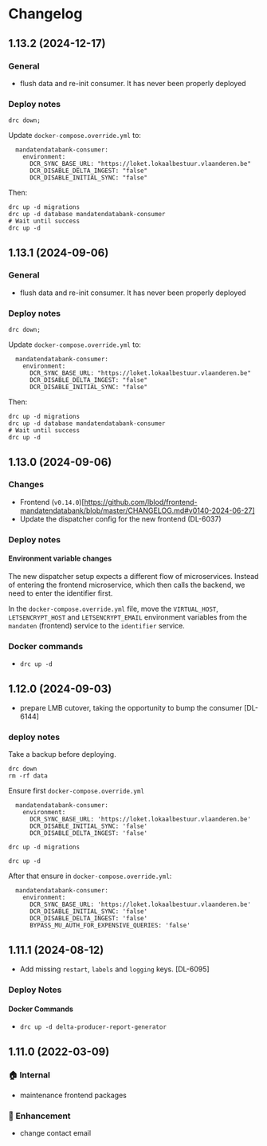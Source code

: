 # Changelog
## 1.13.2 (2024-12-17)
### General
 - flush data and re-init consumer. It has never been properly deployed
### Deploy notes
```
drc down;
```
Update `docker-compose.override.yml` to:

```
  mandatendatabank-consumer:
    environment:
      DCR_SYNC_BASE_URL: "https://loket.lokaalbestuur.vlaanderen.be"
      DCR_DISABLE_DELTA_INGEST: "false"
      DCR_DISABLE_INITIAL_SYNC: "false"
```
Then:
```
drc up -d migrations
drc up -d database mandatendatabank-consumer
# Wait until success
drc up -d
```
## 1.13.1 (2024-09-06)
### General
 - flush data and re-init consumer. It has never been properly deployed
### Deploy notes
```
drc down;
```
Update `docker-compose.override.yml` to:

```
  mandatendatabank-consumer:
    environment:
      DCR_SYNC_BASE_URL: "https://loket.lokaalbestuur.vlaanderen.be"
      DCR_DISABLE_DELTA_INGEST: "false"
      DCR_DISABLE_INITIAL_SYNC: "false"
```
Then:
```
drc up -d migrations
drc up -d database mandatendatabank-consumer
# Wait until success
drc up -d
```

## 1.13.0 (2024-09-06)
### Changes
- Frontend (`v0.14.0`)[https://github.com/lblod/frontend-mandatendatabank/blob/master/CHANGELOG.md#v0140-2024-06-27]
- Update the dispatcher config for the new frontend (DL-6037)
### Deploy notes
#### Environment variable changes
The new dispatcher setup expects a different flow of microservices. Instead of entering the frontend microservice, which then calls the backend, we need to enter the identifier first.

In the `docker-compose.override.yml` file, move the `VIRTUAL_HOST`, `LETSENCRYPT_HOST` and `LETSENCRYPT_EMAIL` environment variables from the `mandaten` (frontend) service to the `identifier` service.

### Docker commands
- `drc up -d`

## 1.12.0 (2024-09-03)
- prepare LMB cutover, taking the opportunity to bump the consumer [DL-6144]
### deploy notes
Take a backup before deploying.
```
drc down
rm -rf data
```
Ensure first `docker-compose.override.yml`
```
  mandatendatabank-consumer:
    environment:
      DCR_SYNC_BASE_URL: 'https://loket.lokaalbestuur.vlaanderen.be'
      DCR_DISABLE_INITIAL_SYNC: 'false'
      DCR_DISABLE_DELTA_INGEST: 'false'
```
```
drc up -d migrations
```
```
drc up -d
```
After that ensure in `docker-compose.override.yml`:
```
  mandatendatabank-consumer:
    environment:
      DCR_SYNC_BASE_URL: 'https://loket.lokaalbestuur.vlaanderen.be'
      DCR_DISABLE_INITIAL_SYNC: 'false'
      DCR_DISABLE_DELTA_INGEST: 'false'
      BYPASS_MU_AUTH_FOR_EXPENSIVE_QUERIES: 'false'
```

## 1.11.1 (2024-08-12)
 - Add missing `restart`, `labels` and `logging` keys. [DL-6095]
### Deploy Notes
#### Docker Commands
 - `drc up -d delta-producer-report-generator`
## 1.11.0 (2022-03-09)
### :house: Internal
- maintenance frontend packages
### :rocket: Enhancement
- change contact email
